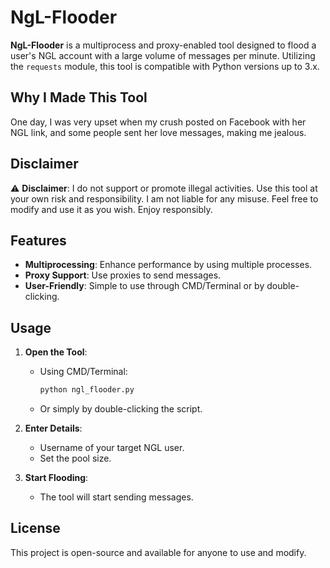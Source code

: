 # NgL-Flooder

**NgL-Flooder** is a multiprocess and proxy-enabled tool designed to flood a user's NGL account with a large volume of messages per minute. Utilizing the `requests` module, this tool is compatible with Python versions up to 3.x.

## Why I Made This Tool
One day, I was very upset when my crush posted on Facebook with her NGL link, and some people sent her love messages, making me jealous.

## Disclaimer
⚠️ **Disclaimer**: I do not support or promote illegal activities. Use this tool at your own risk and responsibility. I am not liable for any misuse. Feel free to modify and use it as you wish. Enjoy responsibly.

## Features
- **Multiprocessing**: Enhance performance by using multiple processes.
- **Proxy Support**: Use proxies to send messages.
- **User-Friendly**: Simple to use through CMD/Terminal or by double-clicking.

## Usage
1. **Open the Tool**: 
   - Using CMD/Terminal: 
     ```sh
     python ngl_flooder.py
     ```
   - Or simply by double-clicking the script.
   
2. **Enter Details**:
   - Username of your target NGL user.
   - Set the pool size.

3. **Start Flooding**: 
   - The tool will start sending messages.

## License
This project is open-source and available for anyone to use and modify.

